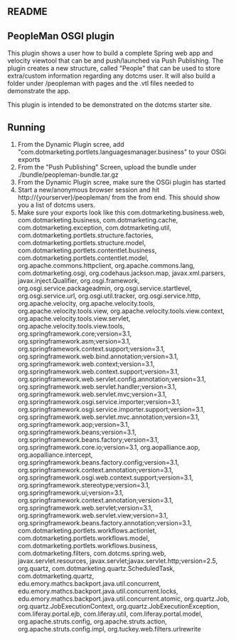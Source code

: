 README
------

PeopleMan OSGI plugin
---------------------------------

This plugin shows a user how to build a complete Spring web app and velocity viewtool that
can be and push/launched via Push Publishing.  The plugin creates a new structure, 
called "People" that can be used to store extra/custom information regarding 
any dotcms user.  It will also build a folder under /peopleman with pages and the .vtl 
files needed to demonstrate the app.

This plugin is intended to be demonstrated on the dotcms starter site.




## Running
1.  From the Dynamic Plugin scree, add "com.dotmarketing.portlets.languagesmanager.business" to your OSGi exports
2.  From the "Push Publishing" Screen, upload the bundle under ./bundle/peopleman-bundle.tar.gz
3.  From the Dynamic Plugin scree, make sure the OSGi plugin has started
4.  Start a new/anonymous browser session and hit http://{yourserver}/peopleman/ from the from end. This should show you a list of dotcms users.
5.  Make sure your exports look like this
com.dotmarketing.business.web,
com.dotmarketing.business,
com.dotmarketing.cache,
com.dotmarketing.exception,
com.dotmarketing.util,
com.dotmarketing.portlets.structure.factories,
com.dotmarketing.portlets.structure.model,
com.dotmarketing.portlets.contentlet.business,
com.dotmarketing.portlets.contentlet.model,
org.apache.commons.httpclient,
org.apache.commons.lang,
com.dotmarketing.osgi,
org.codehaus.jackson.map,
javax.xml.parsers,
javax.inject.Qualifier,
org.osgi.framework,
org.osgi.service.packageadmin,
org.osgi.service.startlevel,
org.osgi.service.url,
org.osgi.util.tracker,
org.osgi.service.http,
org.apache.velocity,
org.apache.velocity.tools,
org.apache.velocity.tools.view,
org.apache.velocity.tools.view.context,
org.apache.velocity.tools.view.servlet,
org.apache.velocity.tools.view.tools,
org.springframework.core;version=3.1,
org.springframework.asm;version=3.1,
org.springframework.context.support;version=3.1,
org.springframework.web.bind.annotation;version=3.1,
org.springframework.web.context;version=3.1,
org.springframework.web.context.support;version=3.1,
org.springframework.web.servlet.config.annotation;version=3.1,
org.springframework.web.servlet.handler;version=3.1,
org.springframework.web.servlet.mvc;version=3.1,
org.springframework.osgi.service.importer;version=3.1,
org.springframework.osgi.service.importer.support;version=3.1,
org.springframework.web.servlet.mvc.annotation;version=3.1,
org.springframework.aop;version=3.1,
org.springframework.beans;version=3.1,
org.springframework.beans.factory;version=3.1,
org.springframework.core.io;version=3.1,
org.aopalliance.aop,
org.aopalliance.intercept,
org.springframework.beans.factory.config;version=3.1,
org.springframework.context.annotation;version=3.1,
org.springframework.osgi.web.context.support;version=3.1,
org.springframework.stereotype;version=3.1,
org.springframework.ui;version=3.1,
org.springframework.context.annotation;version=3.1,
org.springframework.web.servlet;version=3.1,
org.springframework.web.servlet.view;version=3.1,
org.springframework.beans.factory.annotation;version=3.1,
com.dotmarketing.portlets.workflows.actionlet,
com.dotmarketing.portlets.workflows.model,
com.dotmarketing.portlets.workflows.business,
com.dotmarketing.filters,
com.dotcms.spring.web,
javax.servlet.resources,
javax.servlet;javax.servlet.http;version=2.5,
org.quartz,
com.dotmarketing.quartz.ScheduledTask,
com.dotmarketing.quartz,
edu.emory.mathcs.backport.java.util.concurrent,
edu.emory.mathcs.backport.java.util.concurrent.locks,
edu.emory.mathcs.backport.java.util.concurrent.atomic,
org.quartz.Job,
org.quartz.JobExecutionContext,
org.quartz.JobExecutionException,
com.liferay.portal.ejb,
com.liferay.util,
com.liferay.portal.model,
org.apache.struts.config,
org.apache.struts.action,
org.apache.struts.config.impl,
org.tuckey.web.filters.urlrewrite

